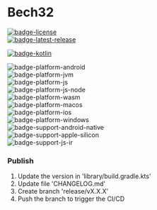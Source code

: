 
# Bech32
[![badge-license]][url-license]  
[![badge-latest-release]][url-latest-release]

[![badge-kotlin]][url-kotlin]

![badge-platform-android]  
![badge-platform-jvm]  
![badge-platform-js]  
![badge-platform-js-node]  
![badge-platform-wasm]  
![badge-platform-macos]  
![badge-platform-ios]  
![badge-platform-windows]  
![badge-support-android-native]  
![badge-support-apple-silicon]  
![badge-support-js-ir]

### Publish
1. Update the version in 'library/build.gradle.kts'
2. Update file 'CHANGELOG.md'
3. Create branch 'release/vX.X.X'
4. Push the branch to trigger the CI/CD

<!-- TAG_VERSION -->  
[badge-latest-release]: https://img.shields.io/badge/latest--release-0.0.1-blue.svg?style=flat
[badge-license]: https://img.shields.io/badge/license-Apache%20License%202.0-blue.svg?style=flat

<!-- TAG_DEPENDENCIES -->  
[badge-kotlin]: https://img.shields.io/badge/kotlin-1.9.22-blue.svg?logo=kotlin

<!-- TAG_PLATFORMS -->  
[badge-platform-android]: http://img.shields.io/badge/-android-6EDB8D.svg?style=flat
[badge-platform-jvm]: http://img.shields.io/badge/-jvm-DB413D.svg?style=flat
[badge-platform-js]: http://img.shields.io/badge/-js-F8DB5D.svg?style=flat
[badge-platform-js-node]: https://img.shields.io/badge/-nodejs-68a063.svg?style=flat
[badge-platform-linux]: http://img.shields.io/badge/-linux-2D3F6C.svg?style=flat
[badge-platform-macos]: http://img.shields.io/badge/-macos-111111.svg?style=flat
[badge-platform-ios]: http://img.shields.io/badge/-ios-CDCDCD.svg?style=flat
[badge-platform-tvos]: http://img.shields.io/badge/-tvos-808080.svg?style=flat
[badge-platform-watchos]: http://img.shields.io/badge/-watchos-C0C0C0.svg?style=flat
[badge-platform-wasm]: https://img.shields.io/badge/-wasm-624FE8.svg?style=flat
[badge-platform-windows]: http://img.shields.io/badge/-windows-4D76CD.svg?style=flat
[badge-support-android-native]: http://img.shields.io/badge/support-[AndroidNative]-6EDB8D.svg?style=flat
[badge-support-apple-silicon]: http://img.shields.io/badge/support-[AppleSilicon]-43BBFF.svg?style=flat
[badge-support-js-ir]: https://img.shields.io/badge/support-[js--IR]-AAC4E0.svg?style=flat
[badge-support-linux-arm]: http://img.shields.io/badge/support-[LinuxArm]-2D3F6C.svg?style=flat
[badge-support-linux-mips]: http://img.shields.io/badge/support-[LinuxMIPS]-2D3F6C.svg?style=flat

[url-latest-release]: https://github.com/KryptonReborn/kotlin-bech32/releases
[url-license]: https://www.apache.org/licenses/LICENSE-2.0.txt
[url-kotlin]: https://kotlinlang.org  